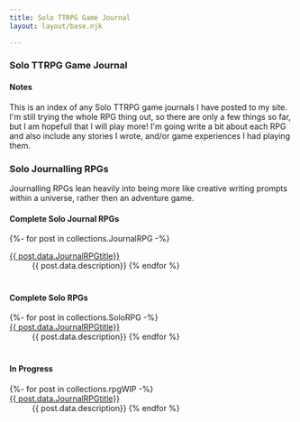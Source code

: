 ```yaml
---
title: Solo TTRPG Game Journal
layout: layout/base.njk

---
```


<div class="textbox">

### Solo TTRPG Game Journal

#### Notes 

This is an index of any Solo TTRPG game journals I have posted to my site. I'm still trying the whole RPG thing out, so there are only a few things so far, but I am hopefull that I will play more! I'm going write a bit about each RPG and also include any stories I wrote, and/or game experiences I had playing them. 


### Solo Journalling RPGs

<p>Journalling RPGs lean heavily into being more like creative writing prompts within a universe, rather then an adventure game.</p>

#### Complete Solo Journal RPGs

<dl >
 
{%- for post in collections.JournalRPG -%}
<dt><a href="{{post.url}}"> {{ post.data.JournalRPGtitle}}</a></li>
<dd style="padding-bottom: 20px;">{{ post.data.description}}</li>
{% endfor %}
</dl>

#### Complete Solo RPGs

<dl >
{%- for post in collections.SoloRPG -%}
<dt><a href="{{post.url}}"> {{ post.data.JournalRPGtitle}}</a></li>
<dd style="padding-bottom: 20px;">{{ post.data.description}}</li>
{% endfor %}
</dl>

#### In Progress

<dl >
 {%- for post in collections.rpgWIP -%}
<dt><a href="{{post.url}}"> {{ post.data.JournalRPGtitle}}</a></li>
<dd style="padding-bottom: 20px;">{{ post.data.description}}</li>
 {% endfor %}
 
</dl>




</div>
